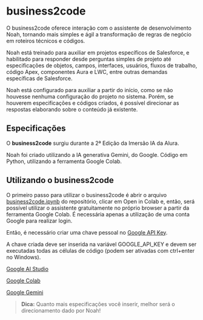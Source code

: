 # business2code

O business2code oferece interação com o assistente de desenvolvimento Noah, tornando mais simples e ágil a transformação de regras de negócio em roteiros técnicos e códigos.

Noah está treinado para auxiliar em projetos específicos de Salesforce, e habilitado para responder desde perguntas simples de projeto até especificações de objetos, campos, interfaces, usuários, fluxos de trabalho, código Apex, componentes Aura e LWC, entre outras demandas específicas de Salesforce.

Noah está configurado para auxiliar a partir do início, como se não houvesse nenhuma configuração do projeto no sistema. Porém, se houverem especificações e códigos criados, é possível direcionar as respostas elaborando sobre o conteúdo já existente.


## Especificações

O **business2code** surgiu durante a 2ª Edição da Imersão IA da Alura. 

Noah foi criado utilizando a IA generativa Gemini, do Google. Código em Python, utilizando a ferramenta Google Colab.

## Utilizando o business2code

O primeiro passo para utilizar o business2code é abrir o arquivo  [business2code.ipynb](https://github.com/gm-reis/business2code/blob/main/business2code.ipynb) do repositório, clicar em Open in Colab e, então, será possível utilizar o assistente gratuitamente no próprio browser a partir da ferramenta Google Colab. É necessária apenas a utilização de uma conta Google para realizar login.

Então, é necessário criar uma chave pessoal no [Google API Key](https://aistudio.google.com/app/apikey/?utm_source=website&utm_medium=referral&utm_campaign=Alura&utm_content=). 

A chave criada deve ser inserida na variável GOOGLE_API_KEY e devem ser executadas todas as células de código (podem ser ativadas com ctrl+enter no Windows).

[Google AI Studio](https://aistudio.google.com/app/prompts/new_chat/?utm_source=website&utm_medium=referral&utm_campaign=Alura&utm_content=) 

[Google Colab](https://colab.research.google.com/) 

[Google Gemini](https://gemini.google.com/app) 

> **Dica:** Quanto mais especificações você inserir, melhor será o direcionamento dado por Noah!
